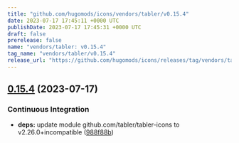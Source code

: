 ```yaml
---
title: "github.com/hugomods/icons/vendors/tabler/v0.15.4"
date: 2023-07-17 17:45:11 +0000 UTC
publishDate: 2023-07-17 17:45:31 +0000 UTC
draft: false
prerelease: false
name: "vendors/tabler: v0.15.4"
tag_name: "vendors/tabler/v0.15.4"
release_url: "https://github.com/hugomods/icons/releases/tag/vendors/tabler/v0.15.4"
---
```


## [0.15.4](https://github.com/hugomods/icons/compare/vendors/tabler/v0.15.3...vendors/tabler/v0.15.4) (2023-07-17)


### Continuous Integration

* **deps:** update module github.com/tabler/tabler-icons to v2.26.0+incompatible ([988f88b](https://github.com/hugomods/icons/commit/988f88b45d49f3bd3968f81aff57bb84969e235f))

